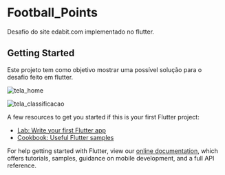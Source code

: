 # Football_Points

Desafio do site edabit.com implementado no flutter.


## Getting Started

Este projeto tem como objetivo mostrar uma possível solução para o desafio feito em flutter.

![tela_home](https://user-images.githubusercontent.com/57640979/132517099-b61d1ceb-d765-4131-99d0-a1e028833991.png)



![tela_classificacao](https://user-images.githubusercontent.com/57640979/132441841-2979adac-ee58-427b-b0d7-97002fa5404d.png)


A few resources to get you started if this is your first Flutter project:

- [Lab: Write your first Flutter app](https://flutter.dev/docs/get-started/codelab)
- [Cookbook: Useful Flutter samples](https://flutter.dev/docs/cookbook)

For help getting started with Flutter, view our
[online documentation](https://flutter.dev/docs), which offers tutorials,
samples, guidance on mobile development, and a full API reference.
